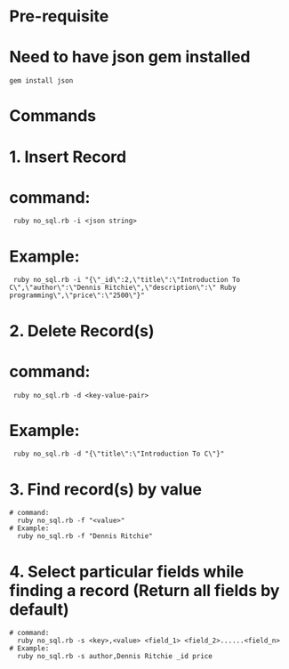 
# Pre-requisite
  # Need to have json gem installed
    gem install json

# Commands
# 1. Insert Record
   # command:
     ruby no_sql.rb -i <json string>
   # Example:
     ruby no_sql.rb -i "{\"_id\":2,\"title\":\"Introduction To C\",\"author\":\"Dennis Ritchie\",\"description\":\" Ruby programming\",\"price\":\"2500\"}"

# 2. Delete Record(s)
   # command:
     ruby no_sql.rb -d <key-value-pair>
   # Example:
     ruby no_sql.rb -d "{\"title\":\"Introduction To C\"}"

# 3. Find record(s) by value     
    # command:
      ruby no_sql.rb -f "<value>"
    # Example:
      ruby no_sql.rb -f "Dennis Ritchie"

# 4. Select particular fields while finding a record (Return all fields by default)
    # command:
      ruby no_sql.rb -s <key>,<value> <field_1> <field_2>......<field_n>
    # Example:
      ruby no_sql.rb -s author,Dennis Ritchie _id price
